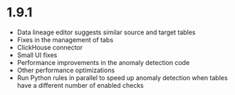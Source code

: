 # 1.9.1

* Data lineage editor suggests similar source and target tables
* Fixes in the management of tabs
* ClickHouse connector
* Small UI fixes
* Performance improvements in the anomaly detection code
* Other performance optimizations
* Run Python rules in parallel to speed up anomaly detection when tables have a different number of enabled checks


